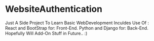 # WebsiteAuthentication
Just A Side Project To Learn Basic WebDevelopment
Inculdes Use Of :
React and BootStrap for: Front-End.
Python and Django for: Back-End.
Hopefully Will Add-On Stuff  in Future.. :)
